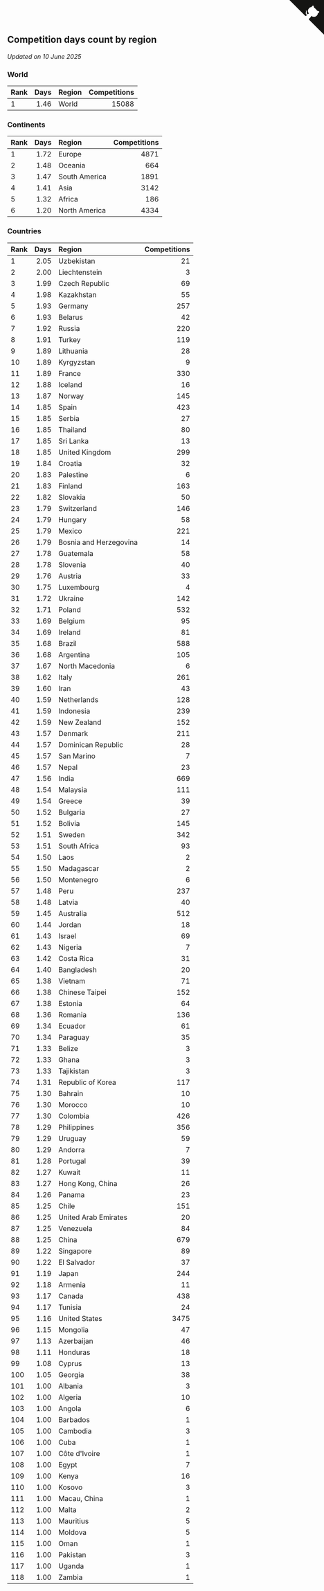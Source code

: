 ## Competition days count by region

*Updated on 10 June 2025*


### World

| Rank | Days | Region | Competitions |
| :--- | ---: | :--- | ---: |
| 1 | 1.46 | World | 15088 |

### Continents

| Rank | Days | Region | Competitions |
| :--- | ---: | :--- | ---: |
| 1 | 1.72 | Europe | 4871 |
| 2 | 1.48 | Oceania | 664 |
| 3 | 1.47 | South America | 1891 |
| 4 | 1.41 | Asia | 3142 |
| 5 | 1.32 | Africa | 186 |
| 6 | 1.20 | North America | 4334 |

### Countries

| Rank | Days | Region | Competitions |
| :--- | ---: | :--- | ---: |
| 1 | 2.05 | Uzbekistan | 21 |
| 2 | 2.00 | Liechtenstein | 3 |
| 3 | 1.99 | Czech Republic | 69 |
| 4 | 1.98 | Kazakhstan | 55 |
| 5 | 1.93 | Germany | 257 |
| 6 | 1.93 | Belarus | 42 |
| 7 | 1.92 | Russia | 220 |
| 8 | 1.91 | Turkey | 119 |
| 9 | 1.89 | Lithuania | 28 |
| 10 | 1.89 | Kyrgyzstan | 9 |
| 11 | 1.89 | France | 330 |
| 12 | 1.88 | Iceland | 16 |
| 13 | 1.87 | Norway | 145 |
| 14 | 1.85 | Spain | 423 |
| 15 | 1.85 | Serbia | 27 |
| 16 | 1.85 | Thailand | 80 |
| 17 | 1.85 | Sri Lanka | 13 |
| 18 | 1.85 | United Kingdom | 299 |
| 19 | 1.84 | Croatia | 32 |
| 20 | 1.83 | Palestine | 6 |
| 21 | 1.83 | Finland | 163 |
| 22 | 1.82 | Slovakia | 50 |
| 23 | 1.79 | Switzerland | 146 |
| 24 | 1.79 | Hungary | 58 |
| 25 | 1.79 | Mexico | 221 |
| 26 | 1.79 | Bosnia and Herzegovina | 14 |
| 27 | 1.78 | Guatemala | 58 |
| 28 | 1.78 | Slovenia | 40 |
| 29 | 1.76 | Austria | 33 |
| 30 | 1.75 | Luxembourg | 4 |
| 31 | 1.72 | Ukraine | 142 |
| 32 | 1.71 | Poland | 532 |
| 33 | 1.69 | Belgium | 95 |
| 34 | 1.69 | Ireland | 81 |
| 35 | 1.68 | Brazil | 588 |
| 36 | 1.68 | Argentina | 105 |
| 37 | 1.67 | North Macedonia | 6 |
| 38 | 1.62 | Italy | 261 |
| 39 | 1.60 | Iran | 43 |
| 40 | 1.59 | Netherlands | 128 |
| 41 | 1.59 | Indonesia | 239 |
| 42 | 1.59 | New Zealand | 152 |
| 43 | 1.57 | Denmark | 211 |
| 44 | 1.57 | Dominican Republic | 28 |
| 45 | 1.57 | San Marino | 7 |
| 46 | 1.57 | Nepal | 23 |
| 47 | 1.56 | India | 669 |
| 48 | 1.54 | Malaysia | 111 |
| 49 | 1.54 | Greece | 39 |
| 50 | 1.52 | Bulgaria | 27 |
| 51 | 1.52 | Bolivia | 145 |
| 52 | 1.51 | Sweden | 342 |
| 53 | 1.51 | South Africa | 93 |
| 54 | 1.50 | Laos | 2 |
| 55 | 1.50 | Madagascar | 2 |
| 56 | 1.50 | Montenegro | 6 |
| 57 | 1.48 | Peru | 237 |
| 58 | 1.48 | Latvia | 40 |
| 59 | 1.45 | Australia | 512 |
| 60 | 1.44 | Jordan | 18 |
| 61 | 1.43 | Israel | 69 |
| 62 | 1.43 | Nigeria | 7 |
| 63 | 1.42 | Costa Rica | 31 |
| 64 | 1.40 | Bangladesh | 20 |
| 65 | 1.38 | Vietnam | 71 |
| 66 | 1.38 | Chinese Taipei | 152 |
| 67 | 1.38 | Estonia | 64 |
| 68 | 1.36 | Romania | 136 |
| 69 | 1.34 | Ecuador | 61 |
| 70 | 1.34 | Paraguay | 35 |
| 71 | 1.33 | Belize | 3 |
| 72 | 1.33 | Ghana | 3 |
| 73 | 1.33 | Tajikistan | 3 |
| 74 | 1.31 | Republic of Korea | 117 |
| 75 | 1.30 | Bahrain | 10 |
| 76 | 1.30 | Morocco | 10 |
| 77 | 1.30 | Colombia | 426 |
| 78 | 1.29 | Philippines | 356 |
| 79 | 1.29 | Uruguay | 59 |
| 80 | 1.29 | Andorra | 7 |
| 81 | 1.28 | Portugal | 39 |
| 82 | 1.27 | Kuwait | 11 |
| 83 | 1.27 | Hong Kong, China | 26 |
| 84 | 1.26 | Panama | 23 |
| 85 | 1.25 | Chile | 151 |
| 86 | 1.25 | United Arab Emirates | 20 |
| 87 | 1.25 | Venezuela | 84 |
| 88 | 1.25 | China | 679 |
| 89 | 1.22 | Singapore | 89 |
| 90 | 1.22 | El Salvador | 37 |
| 91 | 1.19 | Japan | 244 |
| 92 | 1.18 | Armenia | 11 |
| 93 | 1.17 | Canada | 438 |
| 94 | 1.17 | Tunisia | 24 |
| 95 | 1.16 | United States | 3475 |
| 96 | 1.15 | Mongolia | 47 |
| 97 | 1.13 | Azerbaijan | 46 |
| 98 | 1.11 | Honduras | 18 |
| 99 | 1.08 | Cyprus | 13 |
| 100 | 1.05 | Georgia | 38 |
| 101 | 1.00 | Albania | 3 |
| 102 | 1.00 | Algeria | 10 |
| 103 | 1.00 | Angola | 6 |
| 104 | 1.00 | Barbados | 1 |
| 105 | 1.00 | Cambodia | 3 |
| 106 | 1.00 | Cuba | 1 |
| 107 | 1.00 | Côte d'Ivoire | 1 |
| 108 | 1.00 | Egypt | 7 |
| 109 | 1.00 | Kenya | 16 |
| 110 | 1.00 | Kosovo | 3 |
| 111 | 1.00 | Macau, China | 1 |
| 112 | 1.00 | Malta | 2 |
| 113 | 1.00 | Mauritius | 5 |
| 114 | 1.00 | Moldova | 5 |
| 115 | 1.00 | Oman | 1 |
| 116 | 1.00 | Pakistan | 3 |
| 117 | 1.00 | Uganda | 1 |
| 118 | 1.00 | Zambia | 1 |


<a href="https://github.com/JustinTimeCuber/wca_statistics" class="github-corner" aria-label="View source on Github"><svg width="80" height="80" viewBox="0 0 250 250" style="fill:#151513; color:#fff; position: absolute; top: 0; border: 0; right: 0;" aria-hidden="true"><path d="M0,0 L115,115 L130,115 L142,142 L250,250 L250,0 Z"></path><path d="M128.3,109.0 C113.8,99.7 119.0,89.6 119.0,89.6 C122.0,82.7 120.5,78.6 120.5,78.6 C119.2,72.0 123.4,76.3 123.4,76.3 C127.3,80.9 125.5,87.3 125.5,87.3 C122.9,97.6 130.6,101.9 134.4,103.2" fill="currentColor" style="transform-origin: 130px 106px;" class="octo-arm"></path><path d="M115.0,115.0 C114.9,115.1 118.7,116.5 119.8,115.4 L133.7,101.6 C136.9,99.2 139.9,98.4 142.2,98.6 C133.8,88.0 127.5,74.4 143.8,58.0 C148.5,53.4 154.0,51.2 159.7,51.0 C160.3,49.4 163.2,43.6 171.4,40.1 C171.4,40.1 176.1,42.5 178.8,56.2 C183.1,58.6 187.2,61.8 190.9,65.4 C194.5,69.0 197.7,73.2 200.1,77.6 C213.8,80.2 216.3,84.9 216.3,84.9 C212.7,93.1 206.9,96.0 205.4,96.6 C205.1,102.4 203.0,107.8 198.3,112.5 C181.9,128.9 168.3,122.5 157.7,114.1 C157.9,116.9 156.7,120.9 152.7,124.9 L141.0,136.5 C139.8,137.7 141.6,141.9 141.8,141.8 Z" fill="currentColor" class="octo-body"></path></svg></a><style>.github-corner:hover .octo-arm{animation:octocat-wave 560ms ease-in-out}@keyframes octocat-wave{0%,100%{transform:rotate(0)}20%,60%{transform:rotate(-25deg)}40%,80%{transform:rotate(10deg)}}@media (max-width:500px){.github-corner:hover .octo-arm{animation:none}.github-corner .octo-arm{animation:octocat-wave 560ms ease-in-out}}</style>
